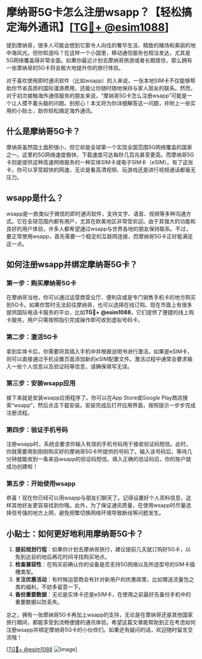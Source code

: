 # 摩纳哥5G卡怎么注册wsapp？【轻松搞定海外通讯】[[TG💪+ @esim1088](https://t.me/s/esim1088)]

提到摩纳哥，很多人可能会想到它那令人向往的奢华生活、精致的赌场和美丽的地中海风光。但你知道吗？在这样一个小国里，移动通信服务也相当发达，尤其是5G网络覆盖得非常全面。如果你最近计划去摩纳哥旅游或者长期居住，那么拥有一张摩纳哥的5G卡将会极大地提升你的旅行体验。

对于喜欢使用即时通讯软件（比如wsapp）的人来说，一张本地SIM卡不仅能够帮助你节省高昂的国际漫游费用，还能让你随时随地保持与家人朋友的联系。然而，对于初次接触海外通信服务的朋友来说，“摩纳哥5G卡怎么注册wsapp”可能是一个让人摸不着头脑的问题。别担心！本文将为你详细解答这一问题，并附上一些实用的小贴士，助你轻松搞定海外通讯。

## 什么是摩纳哥5G卡？

摩纳哥虽然国土面积很小，但它却是全球第一个实现全国范围5G网络覆盖的国家之一。这里的5G网络速度极快，下载速度可达每秒几百兆甚至更高。而摩纳哥5G卡则是提供这种高速网络服务的一种实体SIM卡或电子SIM卡（eSIM）。有了这张卡，你可以享受超快的网速，无论是看高清视频、玩游戏还是进行视频通话都毫无压力。

## wsapp是什么？

wsapp是一款类似于微信的即时通讯软件，支持文字、语音、视频等多种沟通方式。它在全球范围内都有用户，尤其在欧美地区非常受欢迎。由于其强大的功能和良好的用户体验，许多人都希望通过wsapp与世界各地的朋友保持联系。不过，要正常使用wsapp，首先需要一个稳定的互联网连接，而摩纳哥5G卡正好能满足这一点。

## 如何注册wsapp并绑定摩纳哥5G卡？

### 第一步：购买摩纳哥5G卡

在摩纳哥当地，你可以通过运营商营业厅、便利店或是专门销售手机卡的地方购买到5G卡。如果你暂时无法前往摩纳哥，也可以选择在线订购。现在市面上有很多提供国际电话卡服务的平台，比如**TG💪+ @esim1088**，它们提供了便捷的线上购卡服务，用户只需按照指引完成操作即可收到虚拟号码卡。

### 第二步：激活5G卡

拿到实体卡后，你需要将其插入手机中并根据说明书进行激活。如果是eSIM卡，则可以直接通过手机设置页面添加新的eSIM配置文件。激活过程中通常会要求输入一些个人信息以及验证码等信息，请确保填写无误。

### 第三步：安装wsapp应用

接下来就是安装wsapp应用程序了。你可以在App Store或Google Play商店搜索“wsapp”，然后点击下载安装。安装完成后打开应用界面，按照提示一步步完成注册流程。

### 第四步：验证手机号码

注册wsapp时，系统会要求你输入有效的手机号码用于接收验证码短信。此时，你就需要用到刚刚购买好的摩纳哥5G卡所提供的号码了。输入该号码后，等待几分钟就能收到一条来自wsapp的验证码短信。填入正确的验证码后，你的账户就成功创建啦！

### 第五步：开始使用wsapp

恭喜！现在你已经可以用wsapp与朋友们聊天了。记得设置好个人资料信息，这样其他好友更容易找到你哦。此外，为了保证通讯质量，在使用wsapp时尽量选择信号强的地方上网，避免频繁切换网络环境导致断线等问题发生。

## 小贴士：如何更好地利用摩纳哥5G卡？

1. **提前规划行程**：如果你计划去摩纳哥旅行，建议提前几天就订购好5G卡，以免到达目的地后再花时间寻找购买地点。
2. **检查兼容性**：在购买前确认你的设备是否支持5G网络以及所选型号的SIM卡插槽类型。
3. **关注优惠活动**：有时候运营商会有针对新用户的优惠政策，比如赠送流量包之类的福利，不妨多留意一下。
4. **备份重要数据**：无论是实体卡还是eSIM卡，在使用之前最好先备份手机中的重要数据以防丢失。

总之，拥有一张摩纳哥5G卡再加上wsapp的支持，无论是在摩纳哥还是其他国家旅行期间，都能享受到流畅便捷的通讯体验。希望这篇文章能帮助到正在考虑如何注册wsapp并绑定摩纳哥5G卡的小伙伴们。如果还有疑问的话，欢迎随时留言交流哦！

[[TG💪+ @esim1088](https://t.me/s/esim1088) ![Image](https://i.postimg.cc/4NQfJmqS/Snipaste-2025-05-13-00-14-12.png)]
